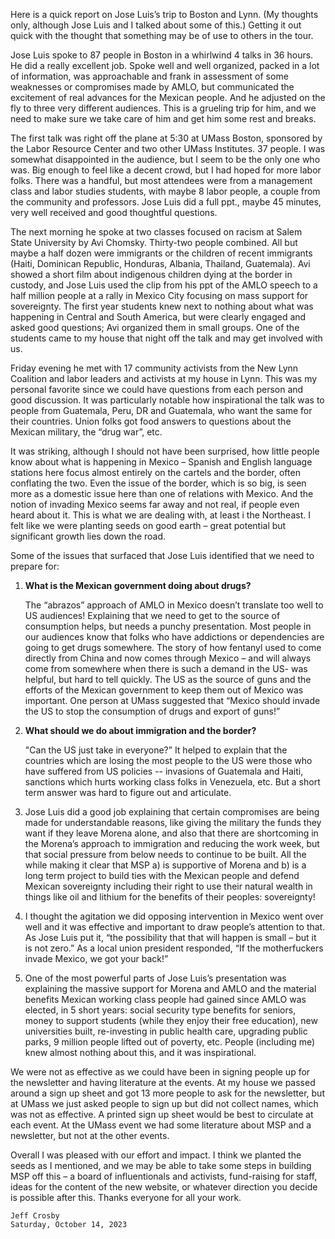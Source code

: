 Here is a quick report on Jose Luis’s trip to Boston and Lynn. (My thoughts
only, although Jose Luis and I talked about some of this.) Getting it out quick
with the thought that something may be of use to others in the tour.

Jose Luis spoke to 87 people in Boston in a whirlwind 4 talks in 36 hours. He
did a really excellent job. Spoke well and well organized, packed in a lot of
information, was approachable and frank in assessment of some weaknesses or
compromises made by AMLO, but communicated the excitement of real advances for
the Mexican people. And he adjusted on the fly to three very different
audiences. This is a grueling trip for him, and we need to make sure we take
care of him and get him some rest and breaks.

The first talk was right off the plane at 5:30 at UMass Boston, sponsored by
the Labor Resource Center and two other UMass Institutes. 37 people. I was
somewhat disappointed in the audience, but I seem to be the only one who was.
Big enough to feel like a decent crowd, but I had hoped for more labor folks.
There was a handful, but most attendees were from a management class and labor
studies students, with maybe 8 labor people, a couple from the community and
professors. Jose Luis did a full ppt., maybe 45 minutes, very well received and
good thoughtful questions.

The next morning he spoke at two classes focused on racism at Salem State
University by Avi Chomsky. Thirty-two people combined. All but maybe a half
dozen were immigrants or the children of recent immigrants (Haiti, Dominican
Republic, Honduras, Albania, Thailand, Guatemala). Avi showed a short film
about indigenous children dying at the border in custody, and Jose Luis used
the clip from his ppt of the AMLO speech to a half million people at a rally in
Mexico City focusing on mass support for sovereignty. The first year students
knew next to nothing about what was happening in Central and South America, but
were clearly engaged and asked good questions; Avi organized them in small
groups. One of the students came to my house that night off the talk and may
get involved with us.

Friday evening he met with 17 community activists from the New Lynn Coalition
and labor leaders and activists at my house in Lynn. This was my personal
favorite since we could have questions from each person and good discussion. It
was particularly notable how inspirational the talk was to people from
Guatemala, Peru, DR and Guatemala, who want the same for their countries. Union
folks got food answers to questions about the Mexican military, the “drug war”,
etc.

It was striking, although I should not have been surprised, how little people
know about what is happening in Mexico – Spanish and English language stations
here focus almost entirely on the cartels and the border, often conflating the
two. Even the issue of the border, which is so big, is seen more as a domestic
issue here than one of relations with Mexico. And the notion of invading Mexico
seems far away and not real, if people even heard about it. This is what we are
dealing with, at least i the Northeast. I felt like we were planting seeds on
good earth – great potential but significant growth lies down the road.

Some of the issues that surfaced that Jose Luis identified that we need to
prepare for:

1. **What is the Mexican government doing about drugs?**

   The “abrazos” approach of AMLO in Mexico doesn’t translate too well to US
   audiences! Explaining that we need to get to the source of consumption
   helps, but needs a punchy presentation. Most people in our audiences know
   that folks who have addictions or dependencies are going to get drugs
   somewhere. The story of how fentanyl used to come directly from China and
   now comes through Mexico – and will always come from somewhere when there is
   such a demand in the US- was helpful, but hard to tell quickly. The US as
   the source of guns and the efforts of the Mexican government to keep them
   out of Mexico was important. One person at UMass suggested that “Mexico
   should invade the US to stop the consumption of drugs and export of guns!”

2. **What should we do about immigration and the border?**

   "Can the US just take in everyone?” It helped to explain that the countries
   which are losing the most people to the US were those who have suffered from
   US policies -- invasions of Guatemala and Haiti, sanctions which hurts
   working class folks in Venezuela, etc. But a short term answer was hard to
   figure out and articulate.

3. Jose Luis did a good job explaining that certain compromises are being made
   for understandable reasons, like giving the military the funds they want if
   they leave Morena alone, and also that there are shortcoming in the Morena’s
   approach to immigration and reducing the work week, but that social pressure
   from below needs to continue to be built. All the while making it clear that
   MSP a) is supportive of Morena and b) is a long term project to build ties
   with the Mexican people and defend Mexican sovereignty including their right
   to use their natural wealth in things like oil and lithium for the benefits
   of their peoples: sovereignty!

4. I thought the agitation we did opposing intervention in Mexico went over
   well and it was effective and important to draw people’s attention to that.
   As Jose Luis put it, “the possibility that that will happen is small – but it
   is not zero.” As a local union president responded, “If the motherfuckers
   invade Mexico, we got your back!”

5. One of the most powerful parts of Jose Luis’s presentation was explaining
   the massive support for Morena and AMLO and the material benefits Mexican
   working class people had gained since AMLO was elected, in 5 short years:
   social security type benefits for seniors, money to support students (while
   they enjoy their free education), new universities built, re-investing in
   public health care, upgrading public parks, 9 million people lifted out of
   poverty, etc. People (including me) knew almost nothing about this, and it
   was inspirational.

We were not as effective as we could have been in signing people up for the
newsletter and having literature at the events. At my house we passed around a
sign up sheet and got 13 more people to ask for the newsletter, but at UMass we
just asked people to sign up but did not collect names, which was not as
effective. A printed sign up sheet would be best to circulate at each event. At
the UMass event we had some literature about MSP and a newsletter, but not at
the other events.

Overall I was pleased with our effort and impact. I think we planted the seeds
as I mentioned, and we may be able to take some steps in building MSP off this
– a board of influentionals and activists, fund-raising for staff, ideas for
the content of the new website, or whatever direction you decide is possible
after this. Thanks everyone for all your work.

```
Jeff Crosby
Saturday, October 14, 2023
```
